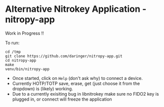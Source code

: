 # Alternative Nitrokey Application - nitropy-app

Work in Progress !!

To run:
```
cd /tmp
git clone https://github.com/daringer/nitropy-app.git
cd nitropy-app
make
venv/bin/nitropy-app
```

* Once started, click on `Help` (don't ask why) to connect a device.
* Currently HOTP/TOTP save, erase, get (just choose it from the dropdown) is (likely) working.
* Due to a currently exisiting bug in libnitrokey make sure no FIDO2 key is plugged in, or connect will freeze the application


